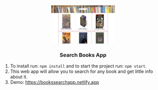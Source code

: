 <!-- PROJECT LOGO -->
<br />
<p align="center">
    <a href="https://github.com/roee030/Book-Search-App">	
     <img src="public/cover.png" alt="Logo" width="200" height="120">
  </a>
  


  <h3 align="center">Search Books App</h3>

1.	To install run: ```npm install``` and to start the project run: ```npm start```.
2.  This web app will allow you to search for any book and get little info about it.
3.  Demo: https://bookssearchapp.netlify.app
</p>

